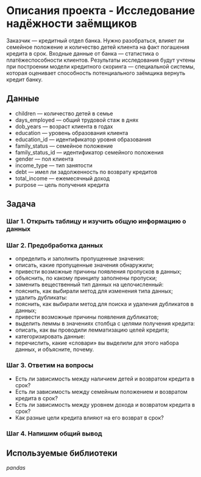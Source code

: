 # Описания проекта - Исследование надёжности заёмщиков
Заказчик — кредитный отдел банка. Нужно разобраться, влияет ли семейное положение и количество детей клиента на факт погашения кредита в срок. Входные данные от банка — статистика о платёжеспособности клиентов.
Результаты исследования будут учтены при построении модели кредитного скоринга — специальной системы, которая оценивает способность потенциального заёмщика вернуть кредит банку.

## Данные

* children — количество детей в семье
* days_employed — общий трудовой стаж в днях
* dob_years — возраст клиента в годах
* education — уровень образования клиента
* education_id — идентификатор уровня образования
* family_status — семейное положение
* family_status_id — идентификатор семейного положения
* gender — пол клиента
* income_type — тип занятости
* debt — имел ли задолженность по возврату кредитов
* total_income — ежемесячный доход
* purpose — цель получения кредита

## Задача

### Шаг 1. Открыть таблицу и изучить общую информацию о данных
### Шаг 2. Предобработка данных
* определить и заполнить пропущенные значения:
* описать, какие пропущенные значения обнаружили;
* привести возможные причины появления пропусков в данных;
* объяснить, по какому принципу заполнены пропуски;
* заменить вещественный тип данных на целочисленный:
* пояснить, как выбирали метод для изменения типа данных;
* удалить дубликаты:
* пояснить, как выбирали метод для поиска и удаления дубликатов в данных;
* привести возможные причины появления дубликатов;
* выделить леммы в значениях столбца с целями получения кредита:
* описать, как вы проводили лемматизацию целей кредита;
* категоризировать данные:
* перечислить, какие «словари» вы выделили для этого набора данных, и объясните, почему.

### Шаг 3. Ответим на вопросы
* Есть ли зависимость между наличием детей и возвратом кредита в срок?
* Есть ли зависимость между семейным положением и возвратом кредита в срок?
* Есть ли зависимость между уровнем дохода и возвратом кредита в срок?
* Как разные цели кредита влияют на его возврат в срок?

### Шаг 4. Напишим общий вывод

## Используемые библиотеки
*pandas*
